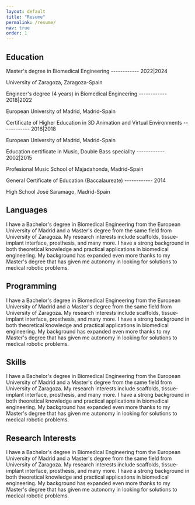 ```yaml
---
layout: default
title: "Resume"
permalink: /resume/
nav: true
order: 1
---
```

<div class="home-section about-me">
  <h2>Education</h2>
  <p>Master's degree in Biomedical Engineering ------------ 2022|2024
  </p>
  <p>University of Zaragoza, Zaragoza-Spain</p>
  <p> </p>
  <p>Engineer's degree (4 years) in Biomedical Engineering ------------ 2018|2022
  </p>
  <p>European University of Madrid, Madrid-Spain</p>
  <p> </p>
  <p>Certificate of Higher Education in 3D Animation and Virtual Environments ------------ 2016|2018
  </p>
  <p>European University of Madrid, Madrid-Spain</p>
  <p> </p>
  <p>Education certificate in Music, Double Bass speciality ------------ 2002|2015
  </p>
  <p>Profesional Music School of Majadahonda, Madrid-Spain</p>
  <p> </p>
  <p>General Certificate of Education (Baccalaureate) ------------ 2014
  </p>
  <p>High School José Saramago, Madrid-Spain</p>
  <p> </p>
</div>

<div class="home-section about-me">
  <h2>Languages</h2>
  <p>I have a Bachelor's degree in Biomedical Engineering from the European University of Madrid and a Master's degree from the same field from University of Zaragoza. My research interests include scaffolds, tissue-implant interface, prosthesis, and many more. I have a strong background in both theoretical knowledge and practical applications in biomedical engineering. My background has expanded even more thanks to my Master's degree that has given me autonomy in looking for solutions to medical robotic problems.</p>
</div>
<div class="home-section about-me">
  <h2>Programming</h2>
  <p>I have a Bachelor's degree in Biomedical Engineering from the European University of Madrid and a Master's degree from the same field from University of Zaragoza. My research interests include scaffolds, tissue-implant interface, prosthesis, and many more. I have a strong background in both theoretical knowledge and practical applications in biomedical engineering. My background has expanded even more thanks to my Master's degree that has given me autonomy in looking for solutions to medical robotic problems.</p>
</div>
<div class="home-section about-me">
  <h2>Skills</h2>
  <p>I have a Bachelor's degree in Biomedical Engineering from the European University of Madrid and a Master's degree from the same field from University of Zaragoza. My research interests include scaffolds, tissue-implant interface, prosthesis, and many more. I have a strong background in both theoretical knowledge and practical applications in biomedical engineering. My background has expanded even more thanks to my Master's degree that has given me autonomy in looking for solutions to medical robotic problems.</p>
</div>
<div class="home-section about-me">
  <h2>Research Interests</h2>
  <p>I have a Bachelor's degree in Biomedical Engineering from the European University of Madrid and a Master's degree from the same field from University of Zaragoza. My research interests include scaffolds, tissue-implant interface, prosthesis, and many more. I have a strong background in both theoretical knowledge and practical applications in biomedical engineering. My background has expanded even more thanks to my Master's degree that has given me autonomy in looking for solutions to medical robotic problems.</p>
</div>
